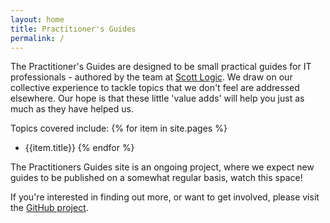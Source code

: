 ```yaml
---
layout: home
title: Practitioner's Guides
permalink: /
---
```


The Practitioner's Guides are designed to be small practical guides for IT professionals - authored by the team at [Scott Logic](https://www.scottlogic.com/). We draw on our collective experience to tackle topics that we don't feel are addressed elsewhere. Our hope is that these little 'value adds' will help you just as much as they have helped us.

Topics covered include:
{% for item in site.pages %}
- {{item.title}}
{% endfor %}

The Practitioners Guides site is an ongoing project, where we expect new guides to be published on a somewhat regular basis, watch this space!

If you're interested in finding out more, or want to get involved, please visit the [GitHub project](https://github.com/ScottLogic/practitioners-guides).
